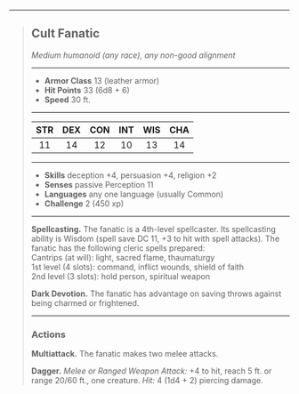 ***
> ## Cult Fanatic
> *Medium humanoid (any race), any non-good alignment*
> 
> ***
> 
> - **Armor Class** 13 (leather armor)
> - **Hit Points** 33 (6d8 + 6)
> - **Speed** 30 ft.
> 
> ***
> 
> |STR|DEX|CON|INT|WIS|CHA|
> |:---:|:---:|:---:|:---:|:---:|:---:|
> |11|14|12|10|13|14|
> 
> ***
> 
> - **Skills** deception +4, persuasion +4, religion +2
> - **Senses** passive Perception 11
> - **Languages** any one language (usually Common)
> - **Challenge** 2 (450 xp)
> 
> ***
> 
> **Spellcasting.** The fanatic is a 4th-level spellcaster. Its spellcasting ability is Wisdom (spell save DC 11, +3 to hit with spell attacks). The fanatic has the following cleric spells prepared:  
> Cantrips (at will): light, sacred flame, thaumaturgy  
> 1st level (4 slots): command, inflict wounds, shield of faith  
> 2nd level (3 slots): hold person, spiritual weapon
> 
> **Dark Devotion.** The fanatic has advantage on saving throws against being charmed or frightened.
> 
> ***
> 
> ### Actions
> **Multiattack.** The fanatic makes two melee attacks.
> 
> **Dagger.** *Melee or Ranged Weapon Attack:* +4 to hit, reach 5 ft. or range 20/60 ft., one creature. *Hit:* 4 (1d4 + 2) piercing damage.